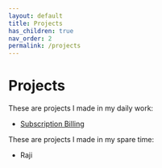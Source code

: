 ```yaml
---
layout: default
title: Projects
has_children: true
nav_order: 2
permalink: /projects
---
```


# Projects

These are projects I made in my daily work:

- [Subscription Billing](https://www.sap.com/sea/products/subscription-billing.html)

These are projects I made in my spare time:

- Raji

